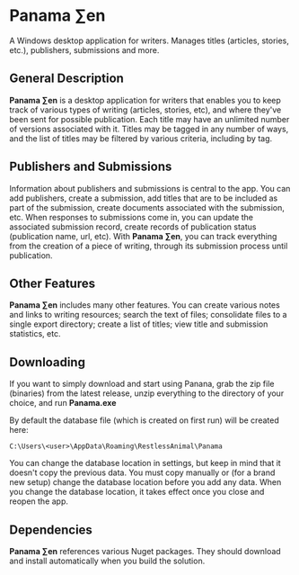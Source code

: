# Panama ∑en
A Windows desktop application for writers. Manages titles (articles, stories, etc.), publishers, submissions and more. 

## General Description
**Panama ∑en** is a desktop application for writers that enables you to keep track of various types of writing (articles, stories, etc), 
and where they've been sent for possible publication. Each title may have an unlimited number of versions associated with it.
Titles may be tagged in any number of ways, and the list of titles may be filtered by various criteria, including by tag.

## Publishers and Submissions
Information about publishers and submissions is central to the app. You can add publishers, create a submission,
add titles that are to be included as part of the submission, create documents associated with the submission, etc.
When responses to submissions come in, you can update the associated submission record, create records of publication
status (publication name, url, etc). With **Panama ∑en**, you can track everything from the creation of a piece of writing,
through its submission process until publication.

## Other Features
**Panama ∑en** includes many other features. You can create various notes and links to writing resources; search the text of files;
consolidate files to a single export directory; create a list of titles; view title and submission statistics, etc.

## Downloading
If you want to simply download and start using Panana, grab the zip file (binaries) from the latest release, unzip everything to the
directory of your choice, and run **Panama.exe**

By default the database file (which is created on first run) will be created here:

~~~
C:\Users\<user>\AppData\Roaming\RestlessAnimal\Panama
~~~

You can change the database location in settings, but keep in mind that it doesn't copy the previous data. You must copy manually
or (for a brand new setup) change the database location before you add any data. When you change the database
location, it takes effect once you close and reopen the app.

## Dependencies
**Panama ∑en** references various Nuget packages. They should download and install automatically when 
you build the solution.
